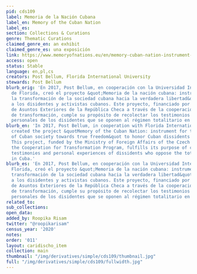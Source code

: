 ```yaml
---
pid: cds109
label: Memoria de la Nación Cubana
label_en: Memory of the Cuban Nation
label_es:
section: Collections & Curations
genre: Thematic Curations
claimed_genre_en: an exhibit
claimed_genre_es: una exposición
link: https://www.memoryofnations.eu/en/memory-cuban-nation-instrument-transformation-cuban-society-real-freedom
access: open
status: Stable
language: en,pl,cs
creators: Post Bellum, Florida International University
stewards: Post Bellum
blurb_orig: 'En 2017, Post Bellum, en cooperación con la Universidad Internacional
  de Florida, creó el proyecto &quot;Memoria de la nación cubana: instrumento para
  la transformación de la sociedad cubana hacia la verdadera libertad&quot; para honrar
  a los disidentes y activistas cubanos. Este proyecto, financiado por el Ministerio
  de Asuntos Exteriores de la República Checa a través de la cooperación para el programa
  de transformación, cumple su propósito de recolectar los testimonios y las experiencias
  personales de los disidentes que se oponen al régimen totalitario en Cuba.'
blurb_en: 'In 2017, Post Bellum, in cooperation with Florida International University,
  created the project &quotMemory of the Cuban Nation: instrument for the transformation
  of Cuban society towards true freedom&quot to honor Cuban dissidents and activists.
  This project, funded by the Ministry of Foreign Affairs of the Czech Republic through
  the Cooperation for Transformation Program, fulfills its purpose of collecting the
  testimonies and personal experiences of dissidents who oppose the totalitarian regime
  in Cuba.'
blurb_es: 'En 2017, Post Bellum, en cooperación con la Universidad Internacional de
  Florida, creó el proyecto &quot;Memoria de la nación cubana: instrumento para la
  transformación de la sociedad cubana hacia la verdadera libertad&quot; para honrar
  a los disidentes y activistas cubanos. Este proyecto, financiado por el Ministerio
  de Asuntos Exteriores de la República Checa a través de la cooperación para el programa
  de transformación, cumple su propósito de recolectar los testimonios y las experiencias
  personales de los disidentes que se oponen al régimen totalitario en Cuba.'
related_to:
sub_collections:
open_data:
added_by: Roopika Risam
twitter: "@roopikarisam"
census_year: '2020'
notes:
order: '011'
layout: caridischo_item
collection: main
thumbnail: "/img/derivatives/simple/cds109/thumbnail.jpg"
full: "/img/derivatives/simple/cds109/fullwidth.jpg"
---
```

